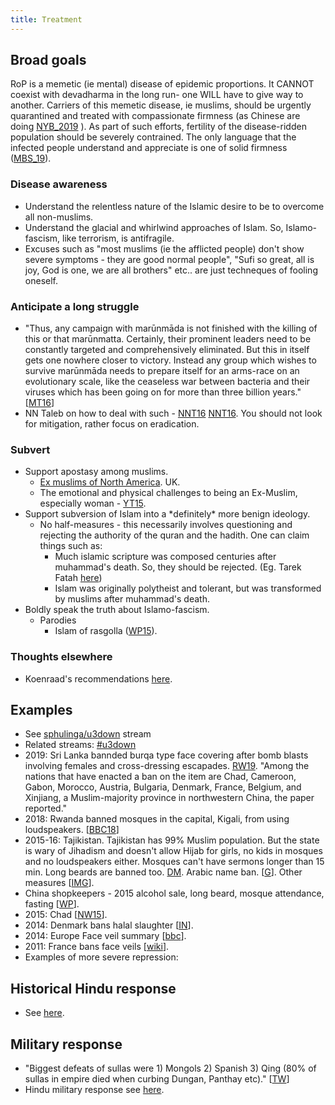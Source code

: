 ```yaml
---
title: Treatment
---
```


## Broad goals

RoP is a memetic (ie mental) disease of epidemic proportions. It CANNOT coexist with devadharma in the long run- one WILL have to give way to another. Carriers of this memetic disease, ie muslims, should be urgently quarantined and treated with compassionate firmness (as Chinese are doing [NYB_2019](https://www.nybooks.com/articles/2019/02/07/reeducating-xinjiangs-muslims/) ). As part of such efforts, fertility of the disease-ridden population should be severely contrained. The only language that the infected people understand and appreciate is one of solid firmness ([MBS_19](https://www.newsweek.com/saudi-arabia-mohammad-bin-salman-defends-china-concentration-camps-muslims-1340592)).

### Disease awareness
- Understand the relentless nature of the Islamic desire to be to overcome all non-muslims. 
- Understand the glacial and whirlwind approaches of Islam. So, Islamo-fascism, like terrorism, is antifragile.
- Excuses such as "most muslims (ie the afflicted people) don't show severe symptoms - they are good normal people", "Sufi so great, all is joy, God is one, we are all brothers" etc.. are just techneques of fooling oneself.

### Anticipate a long struggle
- "Thus, any campaign with marūnmāda is not finished with the killing of this or that marūnmatta. Certainly, their prominent leaders need to be constantly targeted and comprehensively eliminated. But this in itself gets one nowhere closer to victory. Instead any group which wishes to survive marūnmāda needs to prepare itself for an arms-race on an evolutionary scale, like the ceaseless war between bacteria and their viruses which has been going on for more than three billion years." \[[MT16](https://manasataramgini.wordpress.com/2016/07/09/a-geopolitical-package-july-2016/)\]
- NN Taleb on how to deal with such - [NNT16](https://twitter.com/nntaleb/status/776691991887347713) [NNT16](http://i.imgur.com/t0fFA6d.jpg). You should not look for mitigation, rather focus on eradication.

### Subvert
- Support apostasy among muslims.
    - [Ex muslims of North America](http://www.exmna.org/). UK.
    - The emotional and physical challenges to being an Ex-Muslim, especially woman - [YT15](https://www.youtube.com/watch?v=aW7wRfuSw0A).
- Support subversion of Islam into a \*definitely\* more benign ideology.
    - No half-measures - this necessarily involves questioning and rejecting the authority of the quran and the hadith. One can claim things such as:
        - Much islamic scripture was composed centuries after muhammad's death. So, they should be rejected. (Eg. Tarek Fatah [here](http://tarekfatah.com/what-is-the-difference-between-a-muslim-and-an-islamist/))
        - Islam was originally polytheist and tolerant, but was transformed by muslims after muhammad's death.
- Boldly speak the truth about Islamo-fascism.
    - Parodies
        - Islam of rasgolla ([WP15](https://agnimaan.wordpress.com/2015/12/06/welcome-to-the-true-islam/)).

### Thoughts elsewhere
- Koenraad's recommendations [here](http://koenraadelst.blogspot.com/2014/12/the-gentle-cure-for-intolerance.html).

## Examples
- See [sphulinga/u3down](https://sphulinga.wordpress.com/category/twitter/u3down/) stream
- Related streams: [#u3down](https://twitter.com/search?q=%23u3down&f=live)
- 2019: Sri Lanka bannded burqa type face covering after bomb blasts involving females and cross-dressing escapades. [RW19](https://www.republicworld.com/world-news/rest-of-the-world-news/sri-lanka-bans-all-facial-covering-from-april-29-in-the-wake-of-serial-blasts). "Among the nations that have enacted a ban on the item are Chad, Cameroon, Gabon, Morocco, Austria, Bulgaria, Denmark, France, Belgium, and Xinjiang, a Muslim-majority province in northwestern China, the paper reported."
- 2018: Rwanda banned mosques in the capital, Kigali, from using loudspeakers. \[[BBC18](http://www.bbc.com/news/world-africa-43413645)\]
- 2015-16: Tajikistan. Tajikistan has 99% Muslim population. But the state is wary of Jihadism and doesn't allow Hijab for girls, no kids in mosques and no loudspeakers either. Mosques can't have sermons longer than 15 min. Long beards are banned too. [DM](https://www.dailymail.co.uk/news/article-3409790/Tajikistan-removes-headscarves-1-700-women-shaves-beards-13-000-men-tackle-jihadism.html?ito=amp_twitter_share-top).  Arabic name ban. \[[G](http://www.theguardian.com/world/2015/may/08/tajikistan-islam-arabic-names-crackdown)\]. Other measures \[[IMG](http://i.imgur.com/oW5k6sZ.png)\].
- China shopkeepers - 2015 alcohol sale, long beard, mosque attendance, fasting \[[WP](http://www.washingtonpost.com/blogs/worldviews/wp/2015/05/05/china-orders-muslim-shopkeepers-to-sell-alcohol-cigarettes-to-weaken-islam/?postshare=4441430823253623)\].
- 2015: Chad \[[NW15](http://europe.newsweek.com/chad-bans-burqas-after-boko-haram-suicide-bombings-328927?utm_content=bufferb7c16&utm_medium=social&utm_source=twitter.com&utm_campaign=buffer)\].
- 2014: Denmark bans halal slaughter \[[IN](http://www.independent.co.uk/news/world/europe/denmark-bans-halal-and-kosher-slaughter-as-minister-says-animal-rights-come-before-religion-9135580.html)\].
- 2014: Europe Face veil summary \[[bbc](http://www.bbc.com/news/world-europe-13038095)\].
- 2011: France bans face veils \[[wiki](https://en.wikipedia.org/wiki/French_ban_on_face_covering)\].
- Examples of more severe repression:

## Historical Hindu response

- See [here](../../abe-disease/).

## Military response

- "Biggest defeats of sullas were 1) Mongols 2) Spanish 3) Qing (80% of sullas in empire died when curbing Dungan, Panthay etc)." \[[TW](https://twitter.com/search?src=typd&q=from%3Arjrasva%20dungan)\]
- Hindu military response see [here](../../../../polity/external-affairs/defence/).
